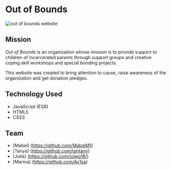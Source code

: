 # Out of Bounds

![out of bounds website](https://i.imgur.com/mcqGs4M.png)

## Mission
*Out of Bounds* is an organization whose mission is to provide support to children of incarcerated parents through support groups and creative coping skill workshops and special bonding projects.

This website was created to bring attention to cause, raise awareness of the organization and get donation pledges.

## Technology Used
* JavaScript (ES6)
* HTML5
* CSS3

## Team

* [Mabel] (https://github.com/MabelM1)
* [Tanya] (https://github.com/tantany)
* [Julie] (https://github.com/julieg18/)
* [Marina] (https://github.com/Av1sa)
